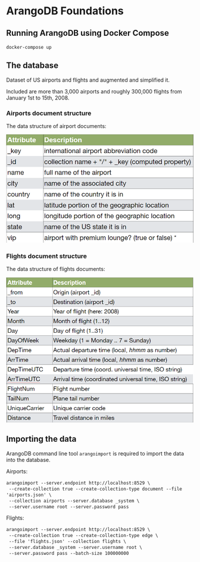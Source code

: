 # ArangoDB Foundations

## Running ArangoDB using Docker Compose

```shell
docker-compose up
```

## The database

Dataset of US airports and flights and augmented and simplified it. 

Included are more than 3,000 airports and roughly 300,000 flights from January 1st to 15th, 2008.


### Airports document structure

The data structure of airport documents:

![airports](assets/airports.webp)


### Flights document structure

The data structure of flights documents:

![flights](assets/flights.webp)

## Importing the data

ArangoDB command line tool `arangoimport` is required to import the data into the database.

Airports:

```shell
arangoimport --server.endpoint http://localhost:8529 \
 --create-collection true --create-collection-type document --file 'airports.json' \
 --collection airports --server.database _system \
 --server.username root --server.password pass
```

Flights:

```shell
arangoimport --server.endpoint http://localhost:8529 \
 --create-collection true --create-collection-type edge \
 --file 'flights.json' --collection flights \
 --server.database _system --server.username root \
 --server.password pass --batch-size 100000000
```

